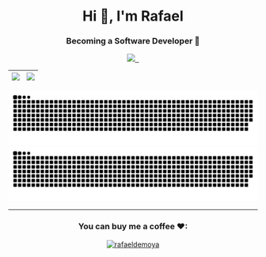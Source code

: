 <h1 align="center">Hi 👋, I'm Rafael</h1>
<h3 align="center">Becoming a Software Developer 💪</h3>

<p align="center">
 <a target="_blank" href=https://github.com/RafaelDeMoya>
  <img src=https://img.shields.io/github/followers/RafaelDeMoya?label=follow%20me&style=social />
  &nbsp;
</a></p>

|![](https://github-readme-stats.vercel.app/api?username=rafaeldemoya&show_icons=true&locale=en)|![](https://github-readme-streak-stats.herokuapp.com/?user=rafaeldemoya&)|
|-|-|

![snakedark](https://raw.githubusercontent.com/rafaeldemoya/rafaeldemoya/output/github-contribution-grid-snake-dark.svg#gh-dark-mode-only)![snakelight](https://raw.githubusercontent.com/rafaeldemoya/rafaeldemoya/output/github-contribution-grid-snake.svg#gh-light-mode-only)

<hr>



<h3 align="center">You can buy me a coffee ❤:</h3>
<p align="center"><a href="https://www.buymeacoffee.com/rafaeldemoya"> <img align="center" src="https://cdn.buymeacoffee.com/buttons/v2/default-yellow.png" height="50" width="210" alt="rafaeldemoya" /></a></p><br><br>
